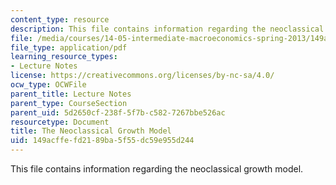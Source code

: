 ```yaml
---
content_type: resource
description: This file contains information regarding the neoclassical growth model.
file: /media/courses/14-05-intermediate-macroeconomics-spring-2013/149acffefd2189ba5f55dc59e955d244_MIT14_05S13_LecNot_Ramsey.pdf
file_type: application/pdf
learning_resource_types:
- Lecture Notes
license: https://creativecommons.org/licenses/by-nc-sa/4.0/
ocw_type: OCWFile
parent_title: Lecture Notes
parent_type: CourseSection
parent_uid: 5d2650cf-238f-5f7b-c582-7267bbe526ac
resourcetype: Document
title: The Neoclassical Growth Model
uid: 149acffe-fd21-89ba-5f55-dc59e955d244
---
```

This file contains information regarding the neoclassical growth model.